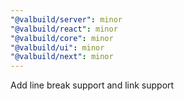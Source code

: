 ```yaml
---
"@valbuild/server": minor
"@valbuild/react": minor
"@valbuild/core": minor
"@valbuild/ui": minor
"@valbuild/next": minor
---
```


Add line break support and link support
